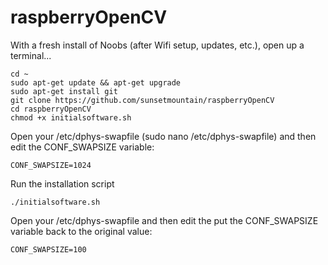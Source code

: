 # raspberryOpenCV

With a fresh install of Noobs (after Wifi setup, updates, etc.), open up a terminal...

```
cd ~
sudo apt-get update && apt-get upgrade
sudo apt-get install git
git clone https://github.com/sunsetmountain/raspberryOpenCV
cd raspberryOpenCV
chmod +x initialsoftware.sh
```

Open your /etc/dphys-swapfile (sudo nano /etc/dphys-swapfile) and then edit the CONF_SWAPSIZE variable:

```
CONF_SWAPSIZE=1024
```

Run the installation script

```
./initialsoftware.sh
```

Open your  /etc/dphys-swapfile and then edit the put the CONF_SWAPSIZE variable back to the original value:

```
CONF_SWAPSIZE=100
```
